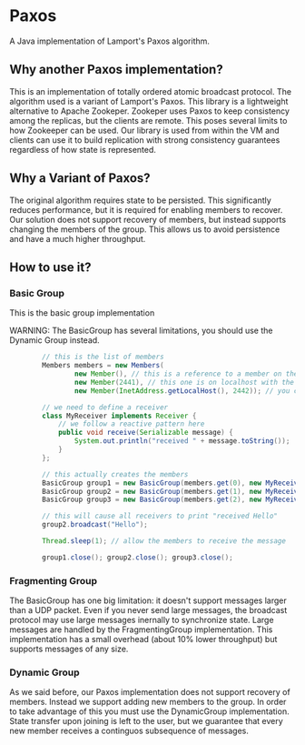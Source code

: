# Paxos
A Java implementation of Lamport's Paxos algorithm.

## Why another Paxos implementation?

This is an implementation of totally ordered atomic broadcast protocol. The algorithm used is a variant of Lamport's Paxos.
This library is a lightweight alternative to Apache Zookeper. Zookeper uses Paxos to keep consistency among the replicas, 
but the clients are remote. This poses several limits to how Zookeeper can be used.
Our library is used from within the VM and clients can use it to build replication with strong consistency guarantees 
regardless of how state is represented.

## Why a Variant of Paxos?

The original algorithm requires state to be persisted. This significantly reduces performance, but it is required for enabling 
members to recover. Our solution does not support recovery of members, but instead supports changing the members of the group. 
This allows us to avoid persistence and have a much higher throughput.

## How to use it?

### Basic Group

This is the basic group implementation

WARNING: The BasicGroup has several limitations, you should use the Dynamic Group instead.

```java
        // this is the list of members
        Members members = new Members(
                new Member(), // this is a reference to a member on the localhost on default port (2440)
                new Member(2441), // this one is on localhost with the specified port
                new Member(InetAddress.getLocalHost(), 2442)); // you can specify the address and port manually

        // we need to define a receiver
        class MyReceiver implements Receiver {
            // we follow a reactive pattern here
            public void receive(Serializable message) {
                System.out.println("received " + message.toString());
            }
        };

        // this actually creates the members
        BasicGroup group1 = new BasicGroup(members.get(0), new MyReceiver());
        BasicGroup group2 = new BasicGroup(members.get(1), new MyReceiver());
        BasicGroup group3 = new BasicGroup(members.get(2), new MyReceiver());

        // this will cause all receivers to print "received Hello"
        group2.broadcast("Hello");

        Thread.sleep(1); // allow the members to receive the message

        group1.close(); group2.close(); group3.close();
```

### Fragmenting Group

The BasicGroup has one big limitation: it doesn't support messages larger than a UDP packet. Even if you never send large
messages, the broadcast protocol may use large messages inernally to synchronize state. Large messages are handled by the FragmentingGroup implementation. This implementation has a small overhead (about 10% lower throughput) but supports messages of any size.

### Dynamic Group

As we said before, our Paxos implementation does not support recovery of members. Instead we support adding new members to the group. In order to take advantage of this you must use the DynamicGroup implementation. State transfer upon joining is left to the user, but we guarantee that every new member receives a continguos subsequence of messages.
